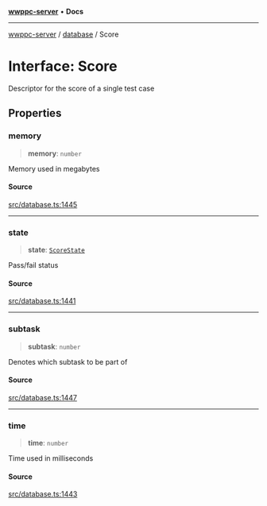 [**wwppc-server**](../../README.md) • **Docs**

***

[wwppc-server](../../modules.md) / [database](../README.md) / Score

# Interface: Score

Descriptor for the score of a single test case

## Properties

### memory

> **memory**: `number`

Memory used in megabytes

#### Source

[src/database.ts:1445](https://github.com/WWPPC/WWPPC-server/blob/7d555ed708ef67895244cc584473d7c0aa4c1395/src/database.ts#L1445)

***

### state

> **state**: [`ScoreState`](../enumerations/ScoreState.md)

Pass/fail status

#### Source

[src/database.ts:1441](https://github.com/WWPPC/WWPPC-server/blob/7d555ed708ef67895244cc584473d7c0aa4c1395/src/database.ts#L1441)

***

### subtask

> **subtask**: `number`

Denotes which subtask to be part of

#### Source

[src/database.ts:1447](https://github.com/WWPPC/WWPPC-server/blob/7d555ed708ef67895244cc584473d7c0aa4c1395/src/database.ts#L1447)

***

### time

> **time**: `number`

Time used in milliseconds

#### Source

[src/database.ts:1443](https://github.com/WWPPC/WWPPC-server/blob/7d555ed708ef67895244cc584473d7c0aa4c1395/src/database.ts#L1443)
